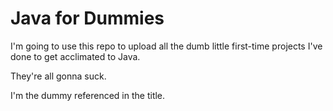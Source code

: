 # Java for Dummies
I'm going to use this repo to upload all the dumb little first-time projects I've done to get acclimated to Java. 

They're all gonna suck.

I'm the dummy referenced in the title.
